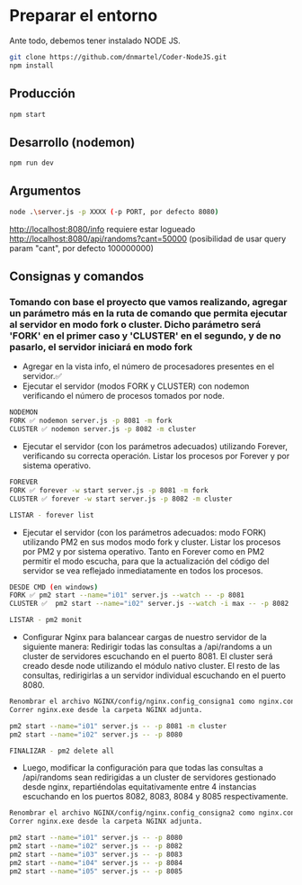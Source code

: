 # Preparar el entorno

Ante todo, debemos tener instalado NODE JS.

```sh
git clone https://github.com/dnmartel/Coder-NodeJS.git
npm install
```

## Producción

```sh
npm start
```

## Desarrollo (nodemon)

```sh
npm run dev
```

## Argumentos

```sh
node .\server.js -p XXXX (-p PORT, por defecto 8080)
```

<http://localhost:8080/info> requiere estar logueado
<http://localhost:8080/api/randoms?cant=50000> (posibilidad de usar query param "cant", por defecto 100000000)

## Consignas y comandos

### Tomando con base el proyecto que vamos realizando, agregar un parámetro más en la ruta de comando que permita ejecutar al servidor en modo fork o cluster. Dicho parámetro será 'FORK' en el primer caso y 'CLUSTER' en el segundo, y de no pasarlo, el servidor iniciará en modo fork

- Agregar en la vista info, el número de procesadores presentes en el servidor.✅
- Ejecutar el servidor (modos FORK y CLUSTER) con nodemon verificando el número de procesos tomados por node.

```sh
NODEMON
FORK ✅ nodemon server.js -p 8081 -m fork
CLUSTER ✅ nodemon server.js -p 8082 -m cluster
```

- Ejecutar el servidor (con los parámetros adecuados) utilizando Forever, verificando su correcta operación. Listar los procesos por Forever y por sistema operativo.

```sh
FOREVER
FORK ✅ forever -w start server.js -p 8081 -m fork
CLUSTER ✅ forever -w start server.js -p 8082 -m cluster

LISTAR - forever list
```

- Ejecutar el servidor (con los parámetros adecuados: modo FORK) utilizando PM2 en sus modos modo fork y cluster. Listar los procesos por PM2 y por sistema operativo. Tanto en Forever como en PM2 permitir el modo escucha, para que la actualización del código del servidor se vea reflejado inmediatamente en todos los procesos.

```sh
DESDE CMD (en windows)
FORK ✅ pm2 start --name="i01" server.js --watch -- -p 8081
CLUSTER ✅  pm2 start --name="i02" server.js --watch -i max -- -p 8082

LISTAR - pm2 monit
```

- Configurar Nginx para balancear cargas de nuestro servidor de la siguiente manera:
Redirigir todas las consultas a /api/randoms a un cluster de servidores escuchando en el puerto 8081. El cluster será creado desde node utilizando el módulo nativo cluster.
El resto de las consultas, redirigirlas a un servidor individual escuchando en el puerto 8080.

```sh
Renombrar el archivo NGINX/config/nginx.config_consigna1 como nginx.config
Correr nginx.exe desde la carpeta NGINX adjunta.

pm2 start --name="i01" server.js -- -p 8081 -m cluster
pm2 start --name="i02" server.js -- -p 8080

FINALIZAR - pm2 delete all
```

- Luego, modificar la configuración para que todas las consultas a /api/randoms sean redirigidas a un cluster de servidores gestionado desde nginx, repartiéndolas equitativamente entre 4 instancias escuchando en los puertos 8082, 8083, 8084 y 8085 respectivamente.

```sh
Renombrar el archivo NGINX/config/nginx.config_consigna2 como nginx.config
Correr nginx.exe desde la carpeta NGINX adjunta.

pm2 start --name="i01" server.js -- -p 8080
pm2 start --name="i02" server.js -- -p 8082
pm2 start --name="i03" server.js -- -p 8083
pm2 start --name="i04" server.js -- -p 8084
pm2 start --name="i05" server.js -- -p 8085

```
